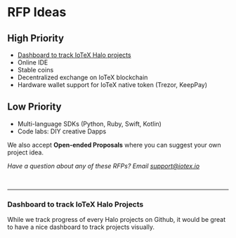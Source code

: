 # RFP Ideas

## High Priority
- [Dashboard to track IoTeX Halo projects](#dashboard-to-track-iotex-halo-projects)
- Online IDE
- Stable coins
- Decentralized exchange on IoTeX blockchain
- Hardware wallet support for IoTeX native token (Trezor, KeepPay)

## Low Priority
- Multi-language SDKs (Python, Ruby, Swift, Kotlin)
- Code labs: DIY creative Dapps


We also accept **Open-ended Proposals** where you can suggest your own project idea.

*Have a question about any of these RFPs? Email support@iotex.io*

&nbsp;

------

### Dashboard to track IoTeX Halo Projects

While we track progress of every Halo projects on Github, it would be great to have a nice dashboard to track projects visually.

&nbsp;
